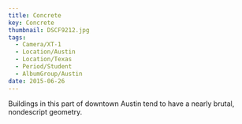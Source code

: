 ```yaml
---
title: Concrete
key: Concrete
thumbnail: DSCF9212.jpg
tags:
  - Camera/XT-1
  - Location/Austin
  - Location/Texas
  - Period/Student
  - AlbumGroup/Austin
date: 2015-06-26
---
```

Buildings in this part of downtown Austin tend to have a nearly brutal, nondescript geometry.
